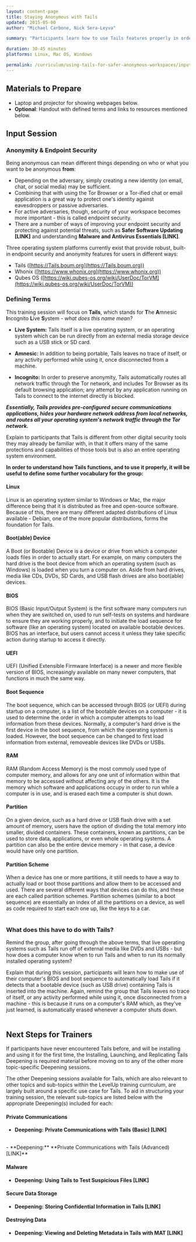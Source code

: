 ```yaml
---
layout: content-page
title: Staying Anonymous with Tails
updated: 2015-05-00
author: "Michael Carbone, Nick Sera-Leyva"

summary: "Participants learn how to use Tails features properly in order to stay anonymous, beginning with the essential terminology of Tails, machine booting, and system partition schemes."

duration: 30-45 minutes
platforms: Linux, Mac OS, Windows

permalink: /curriculum/using-tails-for-safer-anonymous-workspaces/input/staying-anonymous-with-tails/
---
```

## Materials to Prepare ##

- Laptop and projector for showing webpages below.
- **Optional**: Handout with defined terms and links to resources mentioned below.

## Input Session ##

### Anonymity & Endpoint Security ###

Being anonymous can mean different things depending on who or what you want to be anonymous **from**:

- Depending on the adversary, simply creating a new identity (on email, chat, or social media) may be sufficient.
- Combining that with using the Tor Browser or a Tor-ified chat or email application is a great way to protect one's identity against eavesdroppers or passive adversaries.
- For active adversaries, though, security of your workspace becomes more important - this is called endpoint security.
- There are a number of ways of improving your endpoint security and protecting against potential threats, such as **Safer Software Updating [LINK]** and understanding **Malware and Antivirus Essentials [LINK]**.

Three operating system platforms currently exist that provide robust, built-in endpoint security and anonymity features for users in different ways:

- Tails ([https://Tails.boum.org](https://Tails.boum.org))
- Whonix ([https://www.whonix.org](https://www.whonix.org))
- Qubes OS ([https://wiki.qubes-os.org/wiki/UserDoc/TorVM](https://wiki.qubes-os.org/wiki/UserDoc/TorVM))

### Defining Terms ###

This training session will focus on **Tails**, which stands for **T**he **A**mnesic **I**ncognito **L**ive **S**ystem - *what does this name mean?*

- **Live System:** Tails itself is a live operating system, or an operating system which can be run directly from an external media storage device such as a USB stick or SD card.

- **Amnesic:** In addition to being portable, Tails leaves no trace of itself, or any activity performed while using it, once disconnected from a machine.

- **Incognito:** In order to preserve anonymity, Tails automatically routes all network traffic through the Tor network, and includes Tor Browser as its default browsing application; any attempt by any application running on Tails to connect to the internet directly is blocked.

***Essentially, Tails provides pre-configured secure communications applications, hides your hardware network address from local networks, and routes all your operating system's network traffic through the Tor network.***

Explain to participants that Tails is different from other digital security tools they may already be familiar with, in that it offers many of the same protections and capabilities of those tools but is also an entire operating system environment.

**In order to understand how Tails functions, and to use it properly, it will be useful to define some further vocabulary for the group:**

#### Linux ####
Linux is an operating system similar to Windows or Mac, the major difference being that it is distributed as free and open-source software. Because of this, there are many different adapted distributions of Linux available - Debian, one of the more popular distributions, forms the foundation for Tails.

#### Boot(able) Device ####
A Boot (or Bootable) Device is a device or drive from which a computer loads files in order to actually start. For example, on many computers the hard drive is the boot device from which an operating system (such as Windows) is loaded when you turn a computer on. Aside from hard drives, media like CDs, DVDs, SD Cards, and USB flash drives are also boot(able) devices.

#### BIOS ####
BIOS (Basic Input/Output System) is the first software many computers run when they are switched on, used to run self-tests on systems and hardware to ensure they are working properly, and to initiate the load sequence for software (like an operating system) located on available bootable devices. BIOS has an interface, but users cannot access it unless they take specific action during startup to access it directly.

#### UEFI ####
UEFI (Unified Extensible Firmware Interface) is a newer and more flexible version of BIOS, increasingly available on many newer computers, that functions in much the same way.

#### Boot Sequence ####
The boot sequence, which can be accessed through BIOS (or UEFI) during startup on a computer, is a list of the bootable devices on a computer - it is used to determine the order in which a computer attempts to load information from these devices. Normally, a computer's hard drive is the first device in the boot sequence, from which the operating system is loaded. However, the boot sequence can be changed to first load information from external, removeable devices like DVDs or USBs.

#### RAM ####
RAM (Random Access Memory) is the most commoly used type of computer memory, and allows for any one unit of information within that memory to be accessed without affecting any of the others. It is the memory which software and applications occupy in order to run while a computer is in use, and is erased each time a computer is shut down.

#### Partition ####
On a given device, such as a hard drive or USB flash drive with a set amount of memory, users have the option of dividing the total memory into smaller, divided containers. These containers, known as partitions, can be used to store data, applications, or even whole operating systems. A partition can also be the entire device memory - in that case, a device would have only one partition.

#### Partition Scheme ####
When a device has one or more partitions, it still needs to have a way to actually load or boot those partitions and allow them to be accessed and used. There are several different ways that devices can do this, and these are each called partition schemes. Partition schemes (similar to a boot sequence) are essentially an index of all the partitions on a device, as well as code required to start each one up, like the keys to a car.
<br><br>

### What does this have to do with Tails? ###
Remind the group, after going through the above terms, that live operating systems such as Tails run off of external media like DVDs and USBs - but how does a computer know when to run Tails and when to run its normally installed operating system?

Explain that during this session, participants will learn how to make use of their computer's BIOS and boot sequence to automatically load Tails if it detects that a bootable device (such as USB drive) containing Tails is inserted into the machine. Again, remind the group that Tails leaves no trace of itself, or any activity performed while using it, once disconnected from a machine - this is because it runs on a computer's RAM which, as they've just learned, is automatically erased whenever a computer shuts down.
<br><br>

## Next Steps for Trainers ##

If participants have never encountered Tails before, and will be installing and using it for the first time, the Installing, Launching, and Replicating Tails Deepening is required material before moving on to any of the other more topic-specific Deepening sessions.

The other Deepening sessions available for Tails, which are also relevant to other topics and sub-topics within the LevelUp training curriculum, are largely built around a specific use case for Tails. To aid in structuring your training session, the relevant sub-topics are listed below with the appropriate Deepening(s) included for each:

#### Private Communications ####

- **Deepening:** **Private Communications with Tails (Basic) [LINK]**
<br>
- **Deepening:** **Private Communications with Tails (Advanced) [LINK]**

#### Malware ####

- **Deepening:** **Using Tails to Test Suspicious Files [LINK]**

#### Secure Data Storage ####

- **Deepening:** **Storing Confidential Information in Tails [LINK]**

#### Destroying Data ####

- **Deepening: Viewing and Deleting Metadata in Tails with MAT [LINK]**
